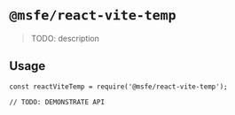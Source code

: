 # `@msfe/react-vite-temp`

> TODO: description

## Usage

```
const reactViteTemp = require('@msfe/react-vite-temp');

// TODO: DEMONSTRATE API
```
